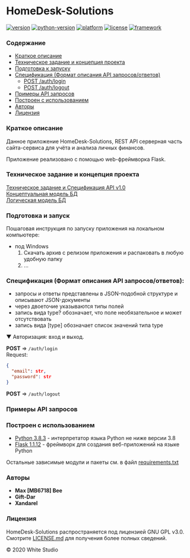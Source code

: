 # HomeDesk-Solutions

[![version](https://img.shields.io/badge/Version-BETA-BrightGreen)](https://github.com/MB6718/HomeDesk-Solutions/)
[![python-version](https://img.shields.io/badge/Python-v3.8-blue)](https://www.python.org/downloads/release/python-383rc1/)
[![platform](https://img.shields.io/badge/platform-windows%20%7C%20linux%20%7C%20macos-LightGray)](https://ru.wikipedia.org/wiki/%D0%9A%D1%80%D0%BE%D1%81%D1%81%D0%BF%D0%BB%D0%B0%D1%82%D1%84%D0%BE%D1%80%D0%BC%D0%B5%D0%BD%D0%BD%D0%BE%D1%81%D1%82%D1%8C)
[![license](https://img.shields.io/badge/license-GPL_v3.0-yellow)](https://github.com/MB6718/HomeDesk-Solutions/blob/master/LICENSE)
[![framework](https://img.shields.io/badge/framework-Flask_1.1.12-ff69b4)](https://flask.palletsprojects.com/en/1.1.x/)

### Содержание
* [Краткое описание](#description)
* [Техническое задание и концепция проекта](#concept)
* [Подготовка к запуску](#firstrun)
* [Спецификация (Формат описания API запросов/ответов)](#apispec)
	* [POST /auth/login](#login)
	* [POST /auth/logout](#logout)
* [Примеры API запросов](#example)
* [Построен с использованием](#build_with)
* [Авторы](#authors)
* [Лицензия](#license)

### Краткое описание <a name="description"></a>
Данное приложение HomeDesk-Solutions, REST API серверная часть сайта-сервиса для учёта и анализа личных финансов.

Приложение реализовано с помощью web-фреймворка Flask.

### Техническое задание и концепция проекта <a name="concept"></a>
[Техническое задание и Спецификация API v1.0](https://docs.google.com/document/d/1s0gNeP3KrxJHMbYMV39MfNtt7Q3iOBBALYNGqWocjwA)  
[Концептуальная модель БД](https://app.creately.com/diagram/Q8o4micJQkM/view)  
[Логическая модель БД](https://dbdesign.online/model/TYq7nwh1XueR)

### Подготовка и запуск <a name="firstrun"></a>
Пошаговая инструкция по запуску приложения на локальном компьютере:
* под Windows
	1. Скачать архив с релизом приложения и распаковать в любую удобную папку
	2. ...

### Спецификация (Формат описания API запросов/ответов): <a name="apispec"></a>
* запросы и ответы представлены в JSON-подобной структуре и описывают JSON-документы
* через двоеточие указываются типы полей
* запись вида type? обозначает, что поле необязательное и может отсутствовать
* запись вида [type] обозначает список значений типа type

<a name="login"></a> 
&#9660; Авторизация: вход и выход.  

**POST** &rArr; `/auth/login`  
Request:
```json
{
  "email": str,
  "password": str
}
```
<a name="logout"></a>
**POST** &rArr; `/auth/logout`

### Примеры API запросов <a name="example"></a>

### Построен с использованием <a name="build_with"></a>

* [Python 3.8.3](https://img.shields.io/badge/Python-v3.8-blue) - интерпретатор языка Python не ниже версии 3.8
* [Flask 1.1.12](https://img.shields.io/badge/framework-Flask_1.1.12-ff69b4) - фреймворк для создания веб-приложений на языке Python

Остальные зависимые модули и пакеты см. в файл [requirements.txt]()

### Авторы <a name="authors"></a>

* __Max [MB6718] Bee__
* __Gift-Dar__
* __Xandarel__

### Лицензия <a name="license"></a>

HomeDesk-Solutions распространяется под лицензией GNU GPL v3.0. Смотрите [LICENSE.md](https://github.com/MB6718/HomeDesk-Solutions/blob/master/LICENSE) для получения более полных сведений.

&copy; 2020 White Studio